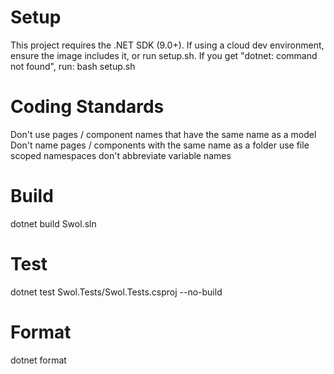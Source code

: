 # Setup
This project requires the .NET SDK (9.0+). If using a cloud dev environment, ensure the image includes it, or run setup.sh.
If you get "dotnet: command not found", run:
bash setup.sh

# Coding Standards
Don't use pages / component names that have the same name as a model
Don't name pages / components with the same name as a folder
use file scoped namespaces
don't abbreviate variable names


# Build
dotnet build Swol.sln

# Test
dotnet test Swol.Tests/Swol.Tests.csproj --no-build

# Format
dotnet format
